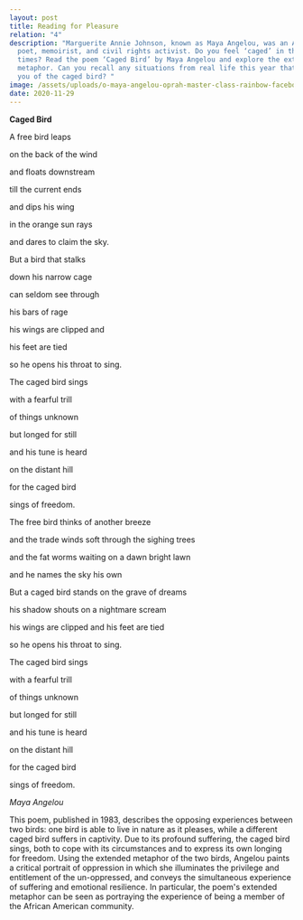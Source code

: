 ```yaml
---
layout: post
title: Reading for Pleasure
relation: "4"
description: "Marguerite Annie Johnson, known as Maya Angelou, was an American
  poet, memoirist, and civil rights activist. Do you feel ‘caged’ in these hard
  times? Read the poem ‘Caged Bird’ by Maya Angelou and explore the extended
  metaphor. Can you recall any situations from real life this year that remind
  you of the caged bird? "
image: /assets/uploads/o-maya-angelou-oprah-master-class-rainbow-facebook.jpg
date: 2020-11-29
---
```

**Caged Bird**

A free bird leaps

[](<>)on the back of the wind

and floats downstream

till the current ends

and dips his wing

in the orange sun rays

and dares to claim the sky.



But a bird that stalks

down his narrow cage

can seldom see through

his bars of rage

his wings are clipped and

his feet are tied

so he opens his throat to sing.



The caged bird sings

with a fearful trill

of things unknown

but longed for still

and his tune is heard

on the distant hill

for the caged bird

sings of freedom.



The free bird thinks of another breeze

and the trade winds soft through the sighing trees

and the fat worms waiting on a dawn bright lawn

and he names the sky his own



But a caged bird stands on the grave of dreams

his shadow shouts on a nightmare scream

his wings are clipped and his feet are tied

so he opens his throat to sing.



The caged bird sings

with a fearful trill

of things unknown

but longed for still

and his tune is heard

on the distant hill

for the caged bird

sings of freedom.



*Maya Angelou*



This poem, published in 1983, describes the opposing experiences between two birds: one bird is able to live in nature as it pleases, while a different caged bird suffers in captivity. Due to its profound suffering, the caged bird sings, both to cope with its circumstances and to express its own longing for freedom. Using the extended metaphor of the two birds, Angelou paints a critical portrait of oppression in which she illuminates the privilege and entitlement of the un-oppressed, and conveys the simultaneous experience of suffering and emotional resilience. In particular, the poem's extended metaphor can be seen as portraying the experience of being a member of the African American community.